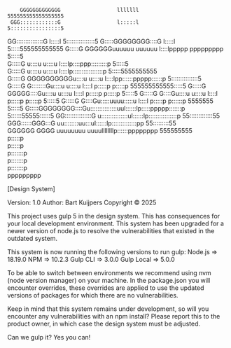                                                       
                                                                                          
        GGGGGGGGGGGGG                  lllllll                         555555555555555555 
     GGG::::::::::::G                  l:::::l                         5::::::::::::::::5 
   GG:::::::::::::::G                  l:::::l                         5::::::::::::::::5 
  G:::::GGGGGGGG::::G                  l:::::l                         5:::::555555555555 
 G:::::G       GGGGGGuuuuuu    uuuuuu   l::::lppppp   ppppppppp        5:::::5            
G:::::G              u::::u    u::::u   l::::lp::::ppp:::::::::p       5:::::5            
G:::::G              u::::u    u::::u   l::::lp:::::::::::::::::p      5:::::5555555555   
G:::::G    GGGGGGGGGGu::::u    u::::u   l::::lpp::::::ppppp::::::p     5:::::::::::::::5  
G:::::G    G::::::::Gu::::u    u::::u   l::::l p:::::p     p:::::p     555555555555:::::5 
G:::::G    GGGGG::::Gu::::u    u::::u   l::::l p:::::p     p:::::p                 5:::::5
G:::::G        G::::Gu::::u    u::::u   l::::l p:::::p     p:::::p                 5:::::5
 G:::::G       G::::Gu:::::uuuu:::::u   l::::l p:::::p    p::::::p     5555555     5:::::5
  G:::::GGGGGGGG::::Gu:::::::::::::::uul::::::lp:::::ppppp:::::::p     5::::::55555::::::5
   GG:::::::::::::::G u:::::::::::::::ul::::::lp::::::::::::::::p       55:::::::::::::55 
     GGG::::::GGG:::G  uu::::::::uu:::ul::::::lp::::::::::::::pp          55:::::::::55   
        GGGGGG   GGGG    uuuuuuuu  uuuullllllllp::::::pppppppp              555555555     
                                               p:::::p                                    
                                               p:::::p                                    
                                              p:::::::p                                   
                                              p:::::::p                                   
                                              p:::::::p                                   
                                              ppppppppp                                   
                                                                                                                                                  

[Design System]

Version: 1.0
Author: Bart Kuijpers
Copyright © 2025


This project uses gulp 5 in the design system. This has consequences for your local development environment.
This system has been upgraded for a newer version of node.js to resolve the vulnerabilities that existed in the outdated system.

This system is now running the following versions to run gulp:
Node.js		  =>	18.19.0
NPM		      =>	10.2.3
Gulp CLI	  =>	3.0.0
Gulp Local	=>	5.0.0

To be able to switch between environments we recommend using nvm (node version manager) on your machine.
In the package.json you will encounter overrides, these overrides are applied to use the updated versions 
of packages for which there are no vulnerabilities.

Keep in mind that this system remains under development, so will you encounter any vulnerabilities with an npm install? 
Please report this to the product owner, in which case the design system must be adjusted.

Can we gulp it?
Yes you can!
